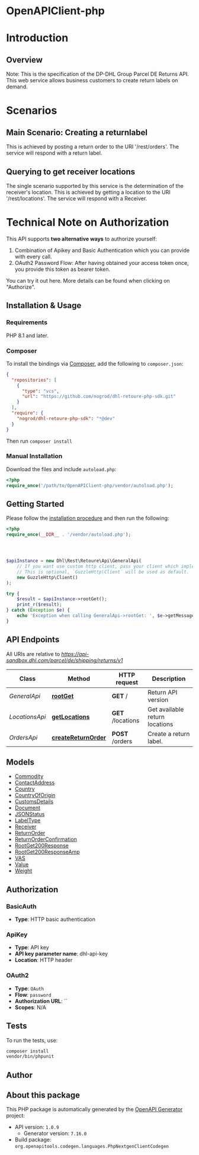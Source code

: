 # OpenAPIClient-php

# Introduction
## Overview               
  Note:
  This is the specification of the DP-DHL Group Parcel DE Returns API. This web service allows business customers to create return labels on demand.

# Scenarios
## Main Scenario: Creating a returnlabel
This is achieved by posting a return order to the URI '/rest/orders'. The service will respond with a return label.
## Querying to get receiver locations
The single scenario supported by this service is the determination of the receiver's location. This is achieved by getting a location to the URI '/rest/locations'. The service will respond with a Receiver.
# Technical Note on Authorization
This API supports __two alternative ways__ to authorize yourself:
1. Combination of Apikey and Basic Authentication which you can provide with every call.
2. OAuth2 Password Flow: After having obtained your access token once, you provide this token as bearer token. 

You can try it out here. More details can be found when clicking on \"Authorize\".



## Installation & Usage

### Requirements

PHP 8.1 and later.

### Composer

To install the bindings via [Composer](https://getcomposer.org/), add the following to `composer.json`:

```json
{
  "repositories": [
    {
      "type": "vcs",
      "url": "https://github.com/nogrod/dhl-retoure-php-sdk.git"
    }
  ],
  "require": {
    "nogrod/dhl-retoure-php-sdk": "*@dev"
  }
}
```

Then run `composer install`

### Manual Installation

Download the files and include `autoload.php`:

```php
<?php
require_once('/path/to/OpenAPIClient-php/vendor/autoload.php');
```

## Getting Started

Please follow the [installation procedure](#installation--usage) and then run the following:

```php
<?php
require_once(__DIR__ . '/vendor/autoload.php');




$apiInstance = new Dhl\Rest\Retoure\Api\GeneralApi(
    // If you want use custom http client, pass your client which implements `GuzzleHttp\ClientInterface`.
    // This is optional, `GuzzleHttp\Client` will be used as default.
    new GuzzleHttp\Client()
);

try {
    $result = $apiInstance->rootGet();
    print_r($result);
} catch (Exception $e) {
    echo 'Exception when calling GeneralApi->rootGet: ', $e->getMessage(), PHP_EOL;
}

```

## API Endpoints

All URIs are relative to *https://api-sandbox.dhl.com/parcel/de/shipping/returns/v1*

Class | Method | HTTP request | Description
------------ | ------------- | ------------- | -------------
*GeneralApi* | [**rootGet**](docs/Api/GeneralApi.md#rootget) | **GET** / | Return API version
*LocationsApi* | [**getLocations**](docs/Api/LocationsApi.md#getlocations) | **GET** /locations | Get available return locations
*OrdersApi* | [**createReturnOrder**](docs/Api/OrdersApi.md#createreturnorder) | **POST** /orders | Create a return label.

## Models

- [Commodity](docs/Model/Commodity.md)
- [ContactAddress](docs/Model/ContactAddress.md)
- [Country](docs/Model/Country.md)
- [CountryOfOrigin](docs/Model/CountryOfOrigin.md)
- [CustomsDetails](docs/Model/CustomsDetails.md)
- [Document](docs/Model/Document.md)
- [JSONStatus](docs/Model/JSONStatus.md)
- [LabelType](docs/Model/LabelType.md)
- [Receiver](docs/Model/Receiver.md)
- [ReturnOrder](docs/Model/ReturnOrder.md)
- [ReturnOrderConfirmation](docs/Model/ReturnOrderConfirmation.md)
- [RootGet200Response](docs/Model/RootGet200Response.md)
- [RootGet200ResponseAmp](docs/Model/RootGet200ResponseAmp.md)
- [VAS](docs/Model/VAS.md)
- [Value](docs/Model/Value.md)
- [Weight](docs/Model/Weight.md)

## Authorization

### BasicAuth

- **Type**: HTTP basic authentication


### ApiKey

- **Type**: API key
- **API key parameter name**: dhl-api-key
- **Location**: HTTP header



### OAuth2

- **Type**: `OAuth`
- **Flow**: `password`
- **Authorization URL**: ``
- **Scopes**: N/A

## Tests

To run the tests, use:

```bash
composer install
vendor/bin/phpunit
```

## Author



## About this package

This PHP package is automatically generated by the [OpenAPI Generator](https://openapi-generator.tech) project:

- API version: `1.0.9`
    - Generator version: `7.16.0`
- Build package: `org.openapitools.codegen.languages.PhpNextgenClientCodegen`
